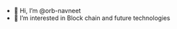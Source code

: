 - 👋 Hi, I’m @orb-navneet
- 👀 I’m interested in Block chain and future technologies

<!---
orb-navneet/orb-navneet is a ✨ special ✨ repository because its `README.md` (this file) appears on your GitHub profile.
You can click the Preview link to take a look at your changes.
--->
